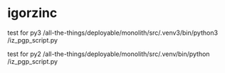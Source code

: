 # igorzinc
test for py3 
/all-the-things/deployable/monolith/src/.venv3/bin/python3 <path to script>/iz_pgp_script.py
  
test for py2
/all-the-things/deployable/monolith/src/.venv/bin/python <path to script>/iz_pgp_script.py
